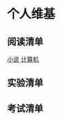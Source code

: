 # 个人维基

## 阅读清单

[小说](./ReadingList/Novel.md)
[计算机](./ReadingList/ComputerScience.md)

## 实验清单

## 考试清单

